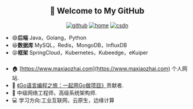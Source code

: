 <h2 align="center">👋 Welcome to My GitHub</h2>
<p align="center">
  <a href="https://github.com/smart33690/"><img src="https://img.shields.io/badge/GitHub-24292e" alt="github"></a>
  <a href="https://maxiaozhai.com/"><img src="https://img.shields.io/badge/home-1-orange" alt="home"></a>
  <a href="https://mayongxing.blog.csdn.net/"><img src="https://img.shields.io/badge/CSDN-cf000e" alt="csdn"></a>
</p>

<!--<img align='right' src="https://cdn.jsdelivr.net/gh/eternidad33/picbed/img/883711.jpg" width="230">-->

- 😄**后端** Java，Golang，Python
- 😆**数据库** MySQL，Redis，MongoDB，InfluxDB
- 😝**框架** SpringCloud，Kubernetes，Kubeedge，eKuiper

### 
- 🏠 [https://www.maxiaozhai.com](https://www.maxiaozhai.com) 个人网站.
- 📖 [《Go语言编程之旅：一起用Go做项目》](https://u.jd.com/RMSbOS)贡献者.
- 💬 中级网络工程师，高级系统架构师.
- 💻 学习方向:工业互联网，云原生，边缘计算
```
